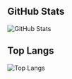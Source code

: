 ## GitHub Stats
![GitHub Stats](https://github-readme-stats.vercel.app/api?username=1045290202&show_icons=true&locale=cn&bg_color=30,67b26f,4ca2cd&title_color=fff8e1&text_color=fff&icon_color=fff8e1)

## Top Langs
![Top Langs](https://github-readme-stats.vercel.app/api/top-langs?username=1045290202&show_icons=true&locale=cn&bg_color=30,67b26f,4ca2cd&title_color=fff8e1&text_color=fff&icon_color=fff8e1)
